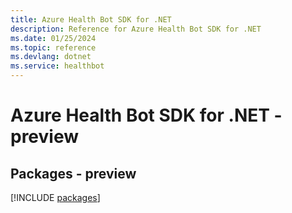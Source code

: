 ```yaml
---
title: Azure Health Bot SDK for .NET
description: Reference for Azure Health Bot SDK for .NET
ms.date: 01/25/2024
ms.topic: reference
ms.devlang: dotnet
ms.service: healthbot
---
```

# Azure Health Bot SDK for .NET - preview
## Packages - preview
[!INCLUDE [packages](health-bot-index.md)]